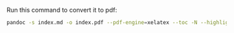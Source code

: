 Run this command to convert it to pdf:
```sh
pandoc -s index.md -o index.pdf --pdf-engine=xelatex --toc -N --highlight-style my.theme
```